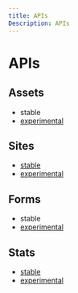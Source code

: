 ```yaml
---
title: APIs
Description: APIs
--- 
```


# APIs

## Assets

- stable
- [experimental](/api/experimental/assets)

## Sites

- [stable](/api/stable/sites)
- [experimental](/api/experimental/sites)

## Forms

- stable
- [experimental](/api/experimental/forms)

## Stats

- [stable](/api/stable/stats)
- [experimental](/api/experimental/stats)
